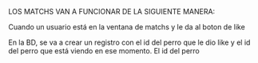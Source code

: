 LOS MATCHS VAN A FUNCIONAR DE LA SIGUIENTE MANERA:

Cuando un usuario está en la ventana de matchs y le da
al boton de like

En la BD,
se va a crear un registro con el id del perro que le dio like
y el id del perro que está viendo en ese momento. El id del perro